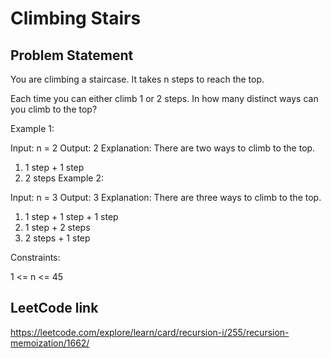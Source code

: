 # Climbing Stairs

## Problem Statement

You are climbing a staircase. It takes n steps to reach the top.

Each time you can either climb 1 or 2 steps. In how many distinct ways can you climb to the top?



Example 1:

Input: n = 2
Output: 2
Explanation: There are two ways to climb to the top.
1. 1 step + 1 step
2. 2 steps
   Example 2:

Input: n = 3
Output: 3
Explanation: There are three ways to climb to the top.
1. 1 step + 1 step + 1 step
2. 1 step + 2 steps
3. 2 steps + 1 step


Constraints:

1 <= n <= 45

## LeetCode link
https://leetcode.com/explore/learn/card/recursion-i/255/recursion-memoization/1662/
